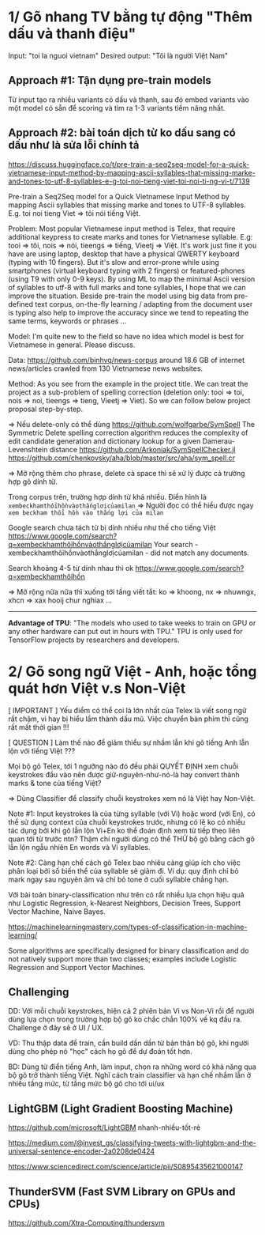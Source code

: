 # 1/ Gõ nhang TV bằng tự động "Thêm dấu và thanh điệu"

Input: "toi la nguoi vietnam"
Desired output: "Tôi là người Việt Nam"

## Approach #1: Tận dụng pre-train models

Từ input tạo ra nhiều variants có dấu và thanh, sau đó embed variants vào một model có sẵn để scoring và tìm ra 1-3 variants tiềm năng nhất.


## Approach #2: bài toán dịch từ ko dấu sang có dấu như là sửa lỗi chính tả

https://discuss.huggingface.co/t/pre-train-a-seq2seq-model-for-a-quick-vietnamese-input-method-by-mapping-ascii-syllables-that-missing-marke-and-tones-to-utf-8-syllables-e-g-toi-noi-tieng-viet-toi-noi-ti-ng-vi-t/7139

Pre-train a Seq2Seq model for a Quick Vietnamese Input Method by mapping Ascii syllables that missing marke and tones to UTF-8 syllables. E.g. toi noi tieng Viet => tôi nói tiếng Việt.

Problem: Most popular Vietnamese input method is Telex, that require additional keypress to create marks and tones for Vietnamese syllable. E.g: tooi => tôi, nois => nói, tieengs => tiếng, Vieetj => Việt. It's work just fine it you have are using laptop, desktop that have a physical QWERTY keyboard (typing with 10 fingers). But it's slow and error-prone while using smartphones (virtual keyboard typing with 2 fingers) or featured-phones (using T9 with only 0-9 keys). By using ML to map the minimal Ascii version of syllables to utf-8 with full marks and tone syllables, I hope that we can improve the situation. Beside pre-train the model using big data from pre-defined text corpus, on-the-fly learning / adapting from the document user is typing also help to improve the accuracy since we tend to repeating the same terms, keywords or phrases ...

Model: I'm quite new to the field so have no idea which model is best for Vietnamese in general. Please discuss.

Data: https://github.com/binhvq/news-corpus
around 18.6 GB of internet news/articles crawled from 130 Vietnamese news websites.

Method: As you see from the example in the project title. We can treat the project as a sub-problem of spelling correction (deletion only: tooi => toi, nois => noi, tieengs => tieng, Vieetj => Viet). So we can follow below project proposal step-by-step.

=> Nếu delete-only có thể dùng https://github.com/wolfgarbe/SymSpell
The Symmetric Delete spelling correction algorithm reduces the complexity of edit candidate generation and dictionary lookup for a given Damerau-Levenshtein distance
https://github.com/Arkoniak/SymSpellChecker.jl
https://github.com/chenkovsky/aha/blob/master/src/aha/sym_spell.cr

=> Mở rộng thêm cho phrase, delete cả space thì sẽ xử lý được cả trường hợp gõ dính từ.

Trong corpus trên, trường hợp dính từ khá nhiều. Điển hình là
`xembeckhamthôỉhồnvàothắnglơịcủamilan` => Người đọc có thể hiểu được ngay
`xem beckham thổi hồn vào thắng lợi của milan`

Google search chưa tách từ bị dính nhiều như thế cho tiếng Việt
https://www.google.com/search?q=xembeckhamthôỉhồnvàothắnglơịcủamilan
Your search - xembeckhamthôỉhồnvàothắnglơịcủamilan - did not match any documents.

Search khoảng 4-5 từ dính nhau thì ok
https://www.google.com/search?q=xembeckhamthôỉhồn

=> Mở rộng nữa nữa thì xuống tới tầng viết tắt: ko => khoong, nx => nhuwngx, xhcn => xax hooij chur nghiax ...

- - -

**Advantage of TPU**: "The models who used to take weeks to train on GPU or any other hardware can put out in hours with TPU." TPU is only used for TensorFlow projects by researchers and developers.



# 2/ Gõ song ngữ Việt - Anh, hoặc tổng quát hơn Việt v.s Non-Việt

[ IMPORTANT ] Yếu điểm có thể coi là lớn nhất của Telex là viết song ngữ rất chậm,
vì hay bị hiểu lầm thành dấu mũ. Việc chuyển bàn phím thì cũng rất mất thời gian !!!

[ QUESTION ] Làm thế nào để giảm thiểu sự nhầm lẫn khi gõ tiếng Anh lẫn lộn với tiếng Việt ???

Mọi bộ gõ Telex, tới 1 ngưỡng nào đó đều phải QUYẾT ĐỊNH xem chuỗi keystrokes đầu vào nên được giữ-nguyên-như-nó-là hay convert thành marks & tone của tiếng Việt?

=> Dùng Classifier để classify chuỗi keystrokes xem nó là Việt hay Non-Việt.

Note #1: Input keystrokes là của từng syllable (với Vi) hoặc word (với En), có thể sử dụng context của chuỗi keystrokes trước, nhưng có lẽ ko có nhiều tác dụng bởi khi gõ lẫn lộn Vi+En ko thể đoán định xem từ tiếp theo liên quan tới từ trước ntn? Thậm chí người dùng có thể THỬ bộ gõ bằng cách gõ lẫn lộn ngẫu nhiên En words và Vi syllables.

Note #2: Càng hạn chế cách gõ Telex bao nhiêu càng giúp ích cho việc phân loại bởi số biến thể của syllable sẽ giảm đi. Ví dụ: quy định chỉ bỏ mark ngay sau nguyên âm và chỉ bỏ tone ở cuối syllable chẳng hạn.

Với bài toán binary-classification như trên có rất nhiều lựa chọn hiệu quả như Logistic Regression, k-Nearest Neighbors, Decision Trees, Support Vector Machine, Naive Bayes.

https://machinelearningmastery.com/types-of-classification-in-machine-learning/

Some algorithms are specifically designed for binary classification and do not natively support more than two classes; examples include Logistic Regression and Support Vector Machines.

## Challenging

DD: Với mỗi chuỗi keystrokes, hiện cả 2 phiên bản Vi vs Non-Vi rồi để người dùng lựa chọn trong trường hợp bộ gõ ko chắc chắn 100% về kq đầu ra. Challenge ở đây sẽ ở UI / UX.

VD: Thu thập data để train, cần build dần dần từ bản thân bộ gõ, khi người dùng cho phép nó "học" cách họ gõ để dự đoán tốt hơn.

BD: Dùng từ điển tiếng Anh, làm input, chọn ra những word có khả năng qua bộ gõ trở thành tiếng Việt. Nghĩ cách train classifier và hạn chế nhầm lẫn ở nhiều tầng mức, từ tầng mức bộ gõ cho tới ui/ux

## LightGBM (Light Gradient Boosting Machine)
https://github.com/microsoft/LightGBM nhanh-nhiều-tốt-rẻ

https://medium.com/@invest_gs/classifying-tweets-with-lightgbm-and-the-universal-sentence-encoder-2a0208de0424

https://www.sciencedirect.com/science/article/pii/S0895435621000147


## ThunderSVM (Fast SVM Library on GPUs and CPUs)
https://github.com/Xtra-Computing/thundersvm
